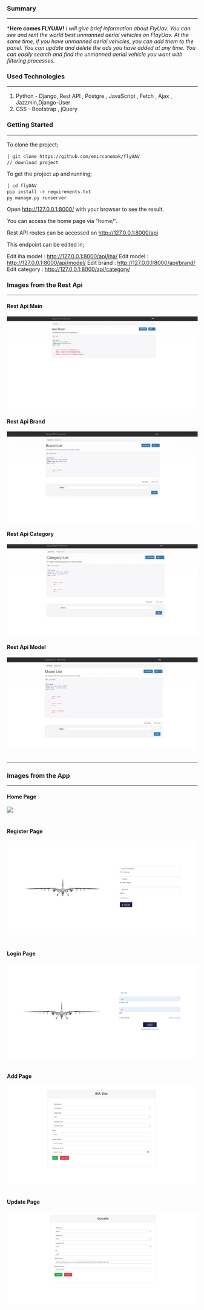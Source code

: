 ### Summary<br/><hr/>
***Here comes FLYUAV!**
*I will give brief information about FlyUav. You can see and rent the world best unmanned aerial vehicles on FlayUav. At the same time, if you have unmanned aerial vehicles, you can add them to the panel. You can update and delete the ads you have added at any time. You can easily search and find the unmanned aerial vehicle you want with filtering processes.*


### Used Technologies<br/><hr/>
1. Python - Django, Rest API , Postgre , JavaScript , Fetch , Ajax , Jazzmin,Django-User
2. CSS - Bootstrap , jQuery

### Getting Started<br/><hr/>
To clone the project;

    | git clone https://github.com/emircanomak/flyUAV 
	// download project

To get the project up and running;

    | cd flyUAV
	pip install -r requirements.txt
	py manage.py runserver

Open http://127.0.0.1:8000/ with your browser to see the result.<br/>

You can access the home page via "home/".<br/>

Rest API routes can be accessed on http://127.0.0.1:8000/api  <br/>

This endpoint can be edited in;<br/>

Edit iha model : http://127.0.0.1:8000/api/iha/
Edit  model : http://127.0.0.1:8000/api/model/
Edit  brand : http://127.0.0.1:8000/api/brand/
Edit  category : http://127.0.0.1:8000/api/category/

### Images from the Rest Api<br/><hr/>

#### Rest Api Main
<img src="https://github.com/emircanomak/flyUAV/blob/master/readme-assets/rest-api-main.png" width="auto"><br/></hr>
#### Rest Api Brand
<img src="https://github.com/emircanomak/flyUAV/blob/master/readme-assets/rest-brand.png" width="auto"><br/></hr>
#### Rest Api Category
<img src="https://github.com/emircanomak/flyUAV/blob/master/readme-assets/rest-category.png" width="auto"><br/></hr>
#### Rest Api Model
<img src="https://github.com/emircanomak/flyUAV/blob/master/readme-assets/rest-model.png" width="auto"><br/><br/><hr/>

### Images from the App<br/><hr/>

#### Home Page
<img src="https://github.com/emircanomak/flyUAV/blob/master/readme-assets/main-gif.gif" width="auto"><br/><br/>
#### Register Page
<img src="https://github.com/emircanomak/flyUAV/blob/master/readme-assets/registerPage.png" width="auto"><br/><br/>
#### Login Page
<img src="https://github.com/emircanomak/flyUAV/blob/master/readme-assets/loginPage.png" width="auto"><br/><br/>
#### Add Page
<img src="https://github.com/emircanomak/flyUAV/blob/master/readme-assets/addUav.png" width="auto"><br/><br/>
#### Update Page
<img src="https://github.com/emircanomak/flyUAV/blob/master/readme-assets/updateUAV.png" width="auto"><br/><br/>




